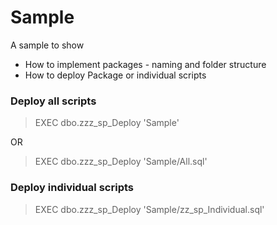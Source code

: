 # Sample
A sample to show
- How to implement packages - naming and folder structure
- How to deploy Package or individual scripts

 
### Deploy all scripts
> EXEC dbo.zzz_sp_Deploy 'Sample' <br />

OR 

> EXEC dbo.zzz_sp_Deploy 'Sample/All.sql' <br />

### Deploy individual scripts
> EXEC dbo.zzz_sp_Deploy 'Sample/zz_sp_Individual.sql' <br />
